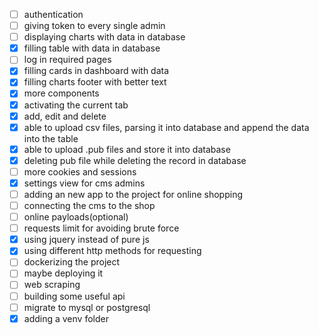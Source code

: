 - [ ] authentication
- [ ] giving token to every single admin
- [ ] displaying charts with data in database
- [x] filling table with data in database
- [ ] log in required pages
- [x] filling cards in dashboard with data
- [x] filling charts footer with better text
- [x] more components
- [x] activating the current tab
- [x] add, edit and delete
- [x] able to upload csv files, parsing it into database and append the data into the table
- [x] able to upload .pub files and store it into database
- [x] deleting pub file while deleting the record in database
- [ ] more cookies and sessions
- [x] settings view for cms admins
- [ ] adding an new app to the project for online shopping
- [ ] connecting the cms to the shop
- [ ] online payloads(optional)
- [ ] requests limit for avoiding brute force
- [x] using jquery instead of pure js
- [x] using different http methods for requesting
- [ ] dockerizing the project
- [ ] maybe deploying it
- [ ] web scraping
- [ ] building some useful api
- [ ] migrate to mysql or postgresql
- [x] adding a venv folder
